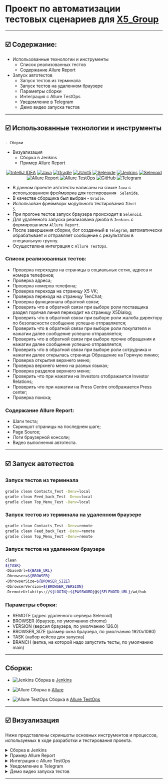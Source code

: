 # Проект по автоматизации тестовых сценариев для <a href="https://www.x5.ru/ru"> X5_Group</a></h1>

****

## ☑️ Содержание:

- Использованные технологии и инструменты
    - Список реализованных тестов
    - Содержание Allure Report
- Запуск автотестов
    - Запуск тестов из терминала
    - Запуск тестов на удаленном браузере
    - Параметры сборки
    - Интеграция с Allure TestOps
    - Уведомление в Telegram
    - Демо видео запуска тестов

****

## ☑️ Использованные технологии и инструменты

    - Сборки

- Визуализация
    - Сборка в Jenkins
    - Пример Allure Report

<p align="center">
<a href="https://www.jetbrains.com/idea/"><img width="7%" title="IntelliJ IDEA" src="media/logo/IntelliJ_IDEA.png"></a>
<a href="https://www.java.com/"><img width="7%" title="Java" src="media/logo/Java.png"></a>
<a href="https://gradle.org/"><img width="7%" title="Gradle" src="media/logo/Gradle.png"></a>
<a href="https://junit.org/junit5/"><img width="7%" title="JUnit5" src="media/logo/JUnit5.png"></a>
<a href="https://selenide.org/"><img width="7%" title="Selenide" src="media/logo/Selenide.png"></a>
<a href="https://www.jenkins.io/"><img width="7%" title="Jenkins" src="media/logo/Jenkins.png"></a>
<a href="https://aerokube.com/selenoid/"><img width="7%" title="Selenoid" src="media/logo/Selenoid.png"></a>
<a href="https://allurereport.org/"><img width="7%" title="Allure Report" src="media/logo/AllureReports.png"></a>
<a href="https://qameta.io/"><img width="7%" title="Allure TestOps" src="media/logo/AllureTestOps.svg"></a>
<a href="https://github.com/"><img width="7%" title="GitHub" src="media/logo/GitHub.png"></a>
<a href="https://web.telegram.org/k/"><img width="7%" title="Telegram" src="media/logo/Telegram.png"></a>
</p>

- В данном проекте автотесты написаны на языке <code>Java</code> с использованием фреймворка для тестирования <code>
  Selenide</code>.
- В качестве сборщика был выбран - <code>Gradle</code>.
- Использован фреймворк модульного тестирования <code>JUnit 5</code>.
- При прогоне тестов запуск браузера происходит в <code>Selenoid</code>.
- Для удаленного запуска реализована джоба в <code>Jenkins</code> с формированием <code>Allure Report</code>.
- После завершения сборки, бот созданный в <code>Telegram</code>, автоматически обрабатывает и отправляет сообщение с
  результатом в специальную группу.
- Осуществлена интеграция с <code>Allure TestOps</code>.

### Список реализованных тестов:

- Проверка переходов на страницы в социальных сетях, адреса и номера телефонов;
- Проверка адреса;
- Проверка номеров телефона;
- Проверка перехода на страницу X5 VK;
- Проверка перехода на страницу TenChat;
- Проверка функционала обратной связи;
- Проверить что в обратной связи при выборе роли поставщика раздел горячая линия переходит на страницу X5Dialog;
- Проверить что в обратной связи при выборе роли жалоба директору по безопасности сообщение успешно отправляется;
- Проверить что в обратной связи при выборе роли покупателя и нажатии далее сообщение успешно отправляется;
- Проверить что в обратной связи при выборе прочие обращения и нажатии далее сообщение успешно отправляется;
- Проверить что в обратной связи при выборе роли сотрудника и нажатии далее открылась страница Обращение на Горячую
  линию;
- Проверка открытия верхнего меню;
- Проверка верхнего меню на разных языках;
- Проверка разделов верхнего меню;
- Проверить что при нажатии на Investors отображается Investor Relations;
- Проверить что при нажатии на Press Centre отображается Press center;
- Проверка поиска;

### Содержание Allure Report:

- Шаги теста;
- Скриншот страницы на последнем шаге;
- Page Source;
- Логи браузерной консоли;
- Видео выполнения автотеста.

****

## ☑️ Запуск автотестов

### Запуск тестов из терминала

```bash
gradle clean Contacts_Test -Denv=local
gradle clean Feed_back_Test -Denv=local
gradle clean Top_Menu_Test -Denv=local
```

### Запуск тестов из терминала на удаленном браузере

```bash
gradle clean Contacts_Test -Denv=remote
gradle clean Feed_back_Test -Denv=remote
gradle clean Top_Menu_Test -Denv=remote
```

### Запуск тестов на удаленном браузере

```bash  
clean
${TASK}
-DbaseUrl=${BASE_URL}
-Dbrowser=${BROWSER}
-DbrowserSize=${BROWSER_SIZE}
-DbrowserVersion=${BROWSER_VERSION}
-DremoteUrl=https://${LOGIN}:${PASSWORD}@${SELENOID_URL}/wd/hub
```

### Параметры сборки:

- REMOTE (адрес удаленного сервера Selenoid)
- BROWSER (браузер, по умолчанию chrome)
- VERSION (версия браузера, по умолчанию 126.0)
- BROWSER_SIZE (размер окна браузера, по умолчанию 1920x1080)
- TASK (набор кейсов для запуска)
- BRANCH (ветка, на которой надо запустить тесты, по умолчанию main)

****

## Сборки:

- <a id="jenkins"></a> <img alt="Jenkins" height="25" src="media/logo/Jenkins.png" width="25"/></a><a name="Сборка"></a>
  Сборка в [Jenkins](https://jenkins.autotests.cloud/job/X5_Group_14/)</a>

- <a id="Allure"></a> <img alt="Allure" height="25" src="media/logo/AllureReports.png" width="25"/></a><a name="Сборка"></a>
  Сборка в [Allure](https://jenkins.autotests.cloud/job/X5_Group_14/allure/)</a>

- <a id="Allure TestOps"></a> <img alt="Allure TestOps" height="25" src="media/logo/AllureTestOps.svg" width="25"/></a><a name="Сборка"></a>
  Сборка в [Allure TestOps](https://allure.autotests.cloud/launch/44233)</a>

****

## ☑️ Визуализация

Ниже представлены скриншоты основных инструментов и процессов, используемых в ходе разработки и тестирования проекта.
<details>
  <summary>Сборка в Jenkins</summary>
<p align="center">
<img width="100%" title="Jenkins" src="media/screenshots/Jenkins.png">
</p>
</details>

<details>
  <summary>Пример Allure Report</summary>

#### Превью

<p align="center">
<img width="100%" title="AllureReportPreview" src="media/screenshots/Allure.png">
</p>

#### Результат выполнения теста

<p align="center">
<img width="100%" title="AllureReport" src="media/screenshots/Allure Report.png"> 
</p>

#### Графики

<p align="center">
<img width="100%" title="AllureReportPreview" src="media/screenshots/Allure Report Graphics.png.png">
</p>

</details>

<details>
  <summary>Интеграция с Allure TestOps</summary>
<p align="center">
<img width="100%" title="AllureTestOps" src="media/screenshots/TestOps.png">
</p>
</details>

<details>
  <summary>Уведомление в Telegram</summary>
<p align="center">
<img width="60%" title="Telegram" src="media/screenshots/Telegram.png">
</p>
</details>

<details>
  <summary>Демо видео запуска тестов</summary>
<p align="center">
  <img width="80%" title="Selenoid Video" src="media/video/Allure Report.gif">
</p>
</details>

****
